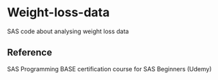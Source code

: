 # Weight-loss-data
SAS code about analysing weight loss data





## Reference
SAS Programming BASE certification course for SAS Beginners (Udemy)
